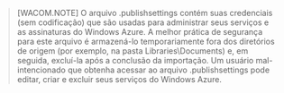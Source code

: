 > [WACOM.NOTE]
> O arquivo .publishsettings contém suas credenciais (sem codificação) que são usadas para administrar seus serviços e as assinaturas do Windows Azure. A melhor prática de segurança para este arquivo é armazená-lo temporariamente fora dos diretórios de origem (por exemplo, na pasta Libraries\Documents) e, em seguida, excluí-la após a conclusão da importação. Um usuário mal-intencionado que obtenha acessar ao arquivo .publishsettings pode editar, criar e excluir seus serviços do Windows Azure.

